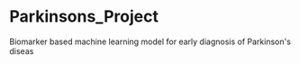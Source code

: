 # Parkinsons_Project
Biomarker based machine learning model for early diagnosis of Parkinson's diseas
